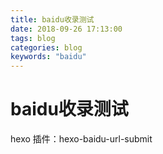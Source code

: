 ```yaml
---
title: baidu收录测试
date: 2018-09-26 17:13:00
tags: blog
categories: blog
keywords: "baidu"
---
```


# baidu收录测试

hexo 插件：hexo-baidu-url-submit

<!-- more -->